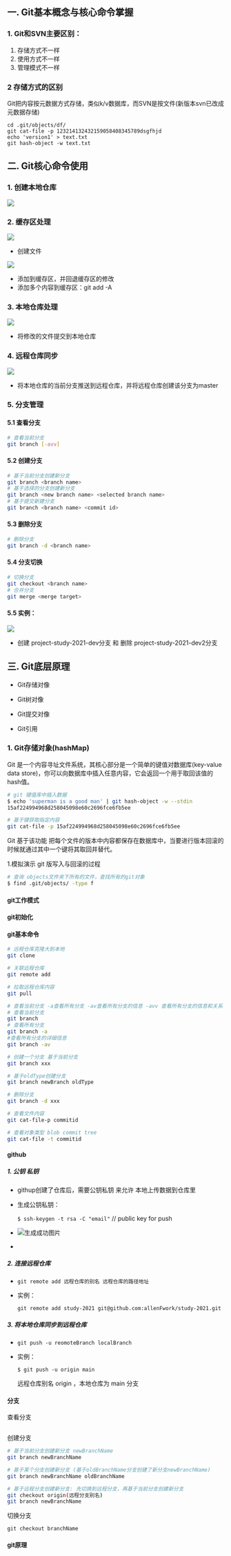 ## 一. Git基本概念与核心命令掌握

### 1. Git和SVN主要区别：

1. 存储方式不一样
2. 使用方式不一样
3. 管理模式不一样

### 2 存储方式的区别

Git把内容按元数据方式存储，类似k/v数据库，而SVN是按文件(新版本svn已改成元数据存储)



```git
cd .git/objects/df/
git cat-file -p 123214132432159058408345789dsgfhjd
echo 'version1' > text.txt
git hash-object -w text.txt
```





## 二. Git核心命令使用

### 1. 创建本地仓库

![](images\images-git\git创建项目1.png)

### 2. 缓存区处理

![](images\images-git\git创建文件.png)

- 创建文件

![](images\images-git\git提交文件到缓存区并回退.png)

- 添加到缓存区，并回退缓存区的修改
- 添加多个内容到缓存区：git add -A

### 3. 本地仓库处理

![](images\images-git\git提交到本地仓库.png)

- 将修改的文件提交到本地仓库

### 4. 远程仓库同步

![](images\images-git\给远程仓库创建master分支.png)

- 将本地仓库的当前分支推送到远程仓库，并将远程仓库创建该分支为master

### 5. 分支管理

#### 5.1 查看分支

```bash
# 查看当前分支
git branch [-avv]
```

#### 5.2 创建分支

```bash
# 基于当前分支创建新分支
git branch <branch name>
# 基于选择的分支创建新分支
git branch <new branch name> <selected branch name>
# 基于提交新建分支
git branch <branch name> <commit id>
```

#### 5.3 删除分支

```bash
# 删除分支
git branch -d <branch name>
```

#### 5.4 分支切换

```bash
# 切换分支
git checkout <branch name>
# 合并分支
git merge <merge target>
```

#### 5.5 实例：

![](images\images-git\git分支管理1.png)

- 创建 project-study-2021-dev分支 和 删除 project-study-2021-dev2分支



## 三. Git底层原理

- Git存储对像

- Git树对像

- Git提交对像

- Git引用

### 1. Git存储对象(hashMap)

Git 是一个内容寻址文件系统，其核心部分是一个简单的键值对数据库(key-value data store)，你可以向数据库中插入任意内容，它会返回一个用于取回该值的hash值。

```bash
# git 键值库中插入数据
$ echo 'superman is a good man' | git hash-object -w --stdin
15af224994968d258045098e60c2696fce6fb5ee

# 基于键获取指定内容
git cat-file -p 15af224994968d258045098e60c2696fce6fb5ee
```

Git 基于该功能 把每个文件的版本中内容都保存在数据库中，当要进行版本回滚的时候就通过其中一个键将其取回并替代。

1.模拟演示 git 版写入与回滚的过程

```bash
# 查询 objects文件夹下所有的文件，查找所有的git对象
$ find .git/objects/ -type f
```



































#### git工作模式





#### git初始化





#### git基本命令

```bash
# 远程仓库克隆大到本地
git clone

# 关联远程仓库
git remote add

# 拉取远程仓库内容
git pull

# 查看当前分支 -a查看所有分支 -av查看所有分支的信息 -avv 查看所有分支的信息和关系
# 查看当前分支
git branch
# 查看所有分支
git branch -a
#查看所有分支的详细信息
git branch -av

# 创建一个分支 基于当前分支
git branch xxx

# 基于oldType创建分支
git branch newBranch oldType

# 删除分支
git branch -d xxx

# 查看文件内容
git cat-file-p commitid

# 查看对象类型 blob commit tree
git cat-file -t commitid
```



#### github

##### 1. 公钥 私钥

- githup创建了仓库后，需要公钥私钥 来允许 本地上传数据到仓库里

- 生成公钥私钥：

  `$ ssh-keygen -t rsa -C "email"`  // public key for push

- ![生成成功图片](images\git生成SSH公钥私钥.png)

- 

##### 2. 连接远程仓库

- `git remote add 远程仓库的别名 远程仓库的路径地址`

- 实例：

  `git remote add study-2021 git@github.com:allenFwork/study-2021.git`

##### 3. 将本地仓库同步到远程仓库

- `git push -u reomoteBranch localBranch`

- 实例：

  `$ git push -u origin main`

  远程仓库别名 origin ，本地仓库为 main 分支



#### 分支

查看分支

```bash

```

创建分支

```bash
# 基于当前分支创建新分支 newBranchName
git branch newBranchName

# 基于某个分支创建新分支 (基于oldBranchName分支创建了新分支newBranchName)
git branch newBranchName oldBranchName

# 基于远程分支创建新分支: 先切换到远程分支，再基于当前分支创建新分支
git checkout origin(远程分支别名)
git branch newBranchName
```

切换分支

```
git checkout branchName
```



#### git原理



